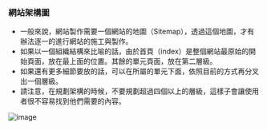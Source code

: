 ### 網站架構圖

* 一般來說，網站製作需要一個網站的地圖（Sitemap），透過這個地圖，才有辦法逐一的進行網站的施工與製作。
* 如果以一個組織結構來比喻的話，由於首頁（index）是整個網站最原始的開始頁面，放在最上面的位置。其餘的單元頁面，放在第二層級。
* 如果還有更多細節要放的話，可以在所屬的單元下面，依照目前的方式再分叉出一個層級。
* 請注意，在規劃架構的時候，不要規劃超過四個以上的層級，這樣子會讓使用者很不容易找到他們需要的內容。

![image](https://miro.medium.com/max/502/0*GRGRwzG-krvCzxLL.jpg)
